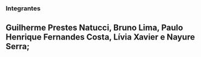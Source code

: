 ### Integrantes

## Guilherme Prestes Natucci, Bruno Lima, Paulo Henrique Fernandes Costa, Lívia Xavier e Nayure Serra;